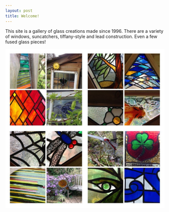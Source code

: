 ```yaml
---
layout: post
title: Welcome!
---
```


This site is a gallery of glass creations made since 1996. There are a variety of windows, suncatchers, tiffany-style and lead construction. Even a few fused glass pieces!

![Collage](https://github.com/Harrysdad2/Harrysdad2.github.io/blob/master/images/Collage.jpg)
